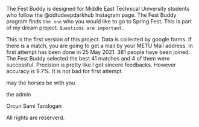The Fest Buddy is designed for Middle East Technical University students who follow the @odtudeepdarkhub Instagram page.
The Fest Buddy program finds `the one` who you would like to go to Spring Fest. This is part of my dream project. `Questions are important.` 

This is the first version of this project. Data is collected by google forms. If there is a match, you are going to get a mail by your METU Mail address.
In first attempt has been done in 25 May 2021. 381 people have been joined. The Fest Buddy selected the best 41 matches and 4 of them were successful. Precision is pretty like I got sincere feedbacks. However accuracy is 9.7%. It is not bad for first attempt.

may the horses be with you

the admin

Orcun Sami Tandogan

All rights are reserverd.  
